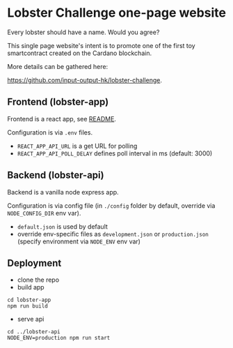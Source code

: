 # Lobster Challenge one-page website

Every lobster should have a name. Would you agree?

This single page website's intent is to promote one of the first toy smartcontract created on the Cardano blockchain.

More details can be gathered here:

https://github.com/input-output-hk/lobster-challenge.

## Frontend (lobster-app)

Frontend is a react app, see [README](./lobsster-app/README.md).

Configuration is via `.env` files.
* `REACT_APP_API_URL` is a get URL for polling
* `REACT_APP_API_POLL_DELAY` defines poll interval in ms (default: 3000)

## Backend (lobster-api)

Backend is a vanilla node express app.

Configuration is via config file (in `./config` folder by default, override via `NODE_CONFIG_DIR` env var).

* `default.json` is used by default
* override env-specific files as `development.json` or `production.json` (specify environment via  `NODE_ENV` env var)

## Deployment

* clone the repo
* build app
```
cd lobster-app
npm run build
```
* serve api
```
cd ../lobster-api
NODE_ENV=production npm run start
```
